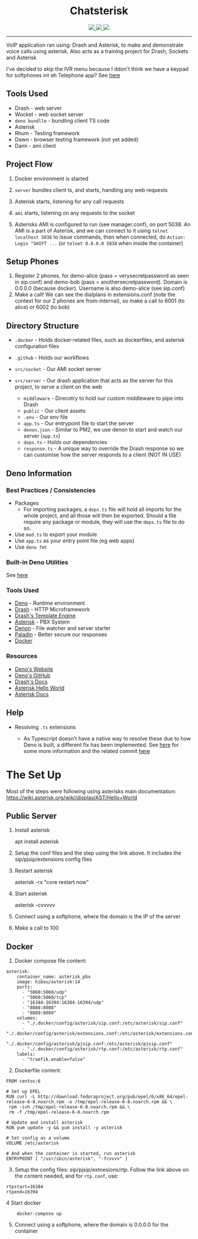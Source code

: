 <p align="center">
  <h1 align="center">Chatsterisk</h1>
</p>
<p align="center">
  <a href="https://github.com/ebebbington/chatsterisk/actions">
    <img src="https://img.shields.io/github/workflow/status/ebebbington/chatsterisk/master?label=ci">
  </a>
  <a href="https://github.com/drashland/chatsterisk/actions">
    <img src="https://img.shields.io/github/workflow/status/ebebbington/chatsterisk/CodeQL?label=CodeQL">
  </a>
  <a href="https://sonarcloud.io/dashboard?id=ebebbington_chatsterisk">
    <img src="https://sonarcloud.io/api/project_badges/measure?project=ebebbington_chatsterisk&metric=alert_status">
  </a>
</p>

---

VoIP application ran using: Drash and Asterisk, to make and demonstrate voice
calls using asterisk. Also acts as a training project for Drash, Sockets and
Asterisk

I've decided to skip the IVR menu because I ddon't think we have a keypad for
softphones int eh Telephone app? See
[here](https://wiki.asterisk.org/wiki/display/AST/Creating+a+Simple+IVR+Menu)

## Tools Used

- Drash - web server
- Wocket - web socket server
- `deno bundlle` - bundling client TS code
- Asterisk
- Rhum - Testing framework
- Dawn - browser testing framework (not yet added)
- Dami - ami client

## Project Flow

1. Docker environment is started

2. `server` bundles client ts, and starts, handling any web requests

3. Asterisk starts, listening for any call requests

4. `ami` starts, listening on any requests to the socket

5. Asterisks AMI is configured to run (see manager.conf), on port 5038. An AMI
   is a part of Asterisk, and we can connect to it using `telnet localhost 5038`
   to issue commands, then when connected, do `Action: Login ^SHIFT ...` (or
   `telnet 0.0.0.0 5038` when inside the container)

## Setup Phones

1. Register 2 phones, for demo-alice (pass = verysecretpassword as seen in
   sip.conf) and demo-bob (pass = anothersecretpassword). Domain is 0.0.0.0
   (because docker). Username is also demo-alice (see sip.conf)
2. Make a call! We can see the dialplans in extensions.conf (note the context
   for our 2 phones are from-internal), so make a call to 6001 (to alice) or
   6002 (to bob)

## Directory Structure

- `.docker` - Holds docker-related files, such as dockerfiles, and asterisk
  configuration files

- `.github` - Holds our workflows

- `src/socket` - Our AMI socket server

- `src/server` - Our drash application that acts as the server for this project,
  to serve a client on the web

  - `middleware` - Direcotry to hold our custom middleware to pipe into Drash
  - `public` - Our client assets
  - `.env` - Our env file
  - `app.ts` - Our entrypoint file to start the server
  - `denon.json` - Similar to PM2, we use denon to start and watch our server
    (`app.ts`)
  - `deps.ts` - Holds our dependencies
  - `response.ts` - A unique way to override the Drash response so we can
    customise how the server responds to a client (NOT IN USE)

## Deno Information

### Best Practices / Consistencies

- Packages
  - For importing packages, a `deps.ts` file will hold all imports for the whole
    project, and all those will then be exported. Should a file require any
    package or module, they will use the `deps.ts` file to do so.
- Use `mod.ts` to export your module
- Use `app.ts` as your entry point file (eg web apps)
- Use `deno fmt`

### Built-in Deno Utilities

See [here](https://deno.land/std/manual.md#built-in-deno-utilities--commands)

### Tools Used

- [Deno](https://deno.land/) - Runtime environment
- [Drash](https://drash.land/drash) - HTTP Microframework
- [Drash's Template Engine](https://drash.land/drash)
- [Asterisk](https://asterisk.com) - PBX System
- [Denon](https://github.com/denosaurs/denon) - File watcher and server starter
- [Paladin](https://github.com/deno-drash-middleware/paladdin) - Better secure
  our responses
- [Docker](https://docker.com)

### Resources

- [Deno's Website](https://deno.land/)
- [Deno's GitHub](https://github.com/denoland/deno)
- [Drash's Docs](https://drash.land)
- [Asterisk Hello World](https://www.informit.com/articles/article.aspx?p=1439183&seqNum=2)
- [Asterisk Docs](https://wiki.asterisk.org/wiki/display/AST/Asterisk+Configuration+Files)

## Help

- Resolving `.ts` extensions

  - As Typescript doesn't have a native way to resolve these due to how Deno is
    built, a different fix has been implemented. See
    [here](https://medium.com/@kitsonk/develop-with-deno-and-visual-studio-code-225ce7c5b1ba)
    for some more information and the related commit
    [here](https://github.com/ebebbington/todo/commit/9fba0d8fb66c00198a65b68b5177ee3d1d6eb63b)

# The Set Up

Most of the steps were following using asterisks main documentation:
https://wiki.asterisk.org/wiki/display/AST/Hello+World

## Public Server

1. Install asterisk

   apt install asterisk

2. Setup the conf files and the step using the link above. It includes the
   sip/pjsip/extensions config files

3. Restart asterisk

   asterisk -rx "core restart now"

4. Start asterisk

   asterisk -cvvvvv

5. Connect using a softphone, where the domain is the IP of the server

6. Make a call to 100

## Docker

1. Docker compose file content:

```
asterisk:
    container_name: asterisk_pbx
    image: hibou/asterisk:14
    ports:
      - "5060:5060/udp"
      - "5060:5060/tcp"
      - "16384-16394:16384-16394/udp"
      - "8088:8088"
      - "8089:8089"
    volumes:
      - "./.docker/config/asterisk/sip.conf:/etc/asterisk/sip.conf"
      - "./.docker/config/asterisk/extensions.conf:/etc/asterisk/extensions.conf"
      - "./.docker/config/asterisk/pjsip.conf:/etc/asterisk/pjsip.conf"
      - "./.docker/config/asterisk/rtp.conf:/etc/asterisk/rtp.conf"
    labels:
      - "traefik.enable=false"
```

2. Dockerfile content:

```
FROM centos:6

# Set up EPEL
RUN curl -L http://download.fedoraproject.org/pub/epel/6/x86_64/epel-release-6-8.noarch.rpm -o /tmp/epel-release-6-8.noarch.rpm && \
 rpm -ivh /tmp/epel-release-6-8.noarch.rpm && \
 rm -f /tmp/epel-release-6-8.noarch.rpm

# Update and install asterisk
RUN yum update -y && yum install -y asterisk

# Set config as a volume
VOLUME /etc/asterisk

# And when the container is started, run asterisk
ENTRYPOINT [ "/usr/sbin/asterisk", "-fcvvvv" ]
```

3. Setup the config files: sip/pjsip/extnesions/rtp. Follow the link above on
   the content needed, and for `rtp.conf`, use:

```
rtpstart=16384
rtpend=16394
```

4 Start docker

        docker-compose up

5. Connect using a softphone, where the domain is 0.0.0.0 for the container
